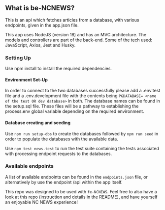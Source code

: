 ## What is be-NCNEWS?

This is an api which fetches articles from a database, with various endpoints, given in the app.json file.

This app uses NodeJS (version 18) and has an MVC architecture. The models and controllers are part of the back-end. Some of the tech used: JavaScript, Axios, Jest and Husky.

### Setting Up

Use npm install to install the required dependencies.

#### Environment Set-Up
In order to connect to the two databases successfully please add a .env.test file and a .env.development file with the contents being `PGDATABASE= <name of the test OR dev database>` in both. The database names can be found in the setup.sql file. These files will be a pathway to establishing the process.env global variable depending on the required environment.

#### Database creating and seeding

Use `npm run setup-dbs` to create the databases followed by `npm run seed` in order to populate the databases with the available data.

Use `npm test news.test` to run the test suite containing the tests associated with processing endpoint requests to the databases.

### Available endpoints

A list of available endpoints can be found in the `endpoints.json` file, or alternatively by use the endpoint /api within the app itself.

This repo was designed to be used with `fe-NCNEWS`. Feel free to also have a look at this repo (instruction and details in the README), and have yourself an enjoyable NC NEWS experience!
